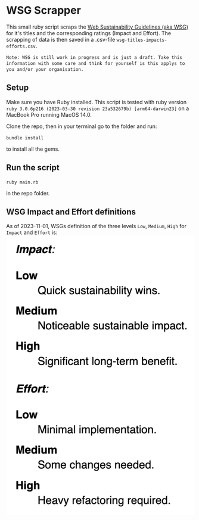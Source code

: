 # WSG Scrapper

This small ruby script scraps the [Web Sustainability Guidelines (aka WSG)](https://w3c.github.io/sustyweb/) for it's titles and the corresponding ratings (Impact and Effort). The scrapping of data is then saved in a .csv-file `wsg-titles-impacts-efforts.csv`.

```
Note: WSG is still work in progress and is just a draft. Take this information with some care and think for yourself is this applys to you and/or your organisation.
```

## Setup
Make sure you have Ruby installed. This script is tested with ruby version `ruby 3.0.6p216 (2023-03-30 revision 23a532679b) [arm64-darwin23]` on a MacBook Pro running MacOS 14.0.

Clone the repo, then in your terminal go to the folder and run:
```
bundle install
```
to install all the gems.

## Run the script
```
ruby main.rb
```
in the repo folder.

## WSG Impact and Effort definitions
As of 2023-11-01, WSGs definition of the three levels `Low`, `Medium`, `High` for `Impact` and `Effort` is:
![List of the Impact and Effort definitions](wsg-impact-effort-def.png)